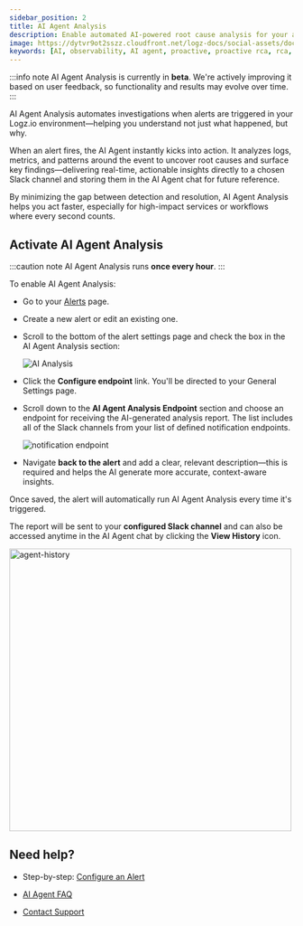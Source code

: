```yaml
---
sidebar_position: 2
title: AI Agent Analysis
description: Enable automated AI-powered root cause analysis for your alerts in Logz.io.
image: https://dytvr9ot2sszz.cloudfront.net/logz-docs/social-assets/docs-social.jpg
keywords: [AI, observability, AI agent, proactive, proactive rca, rca, root cause analysis, Assistant, iq, logs, metrics, traces, siem, insights, analysis, services, logz.io, log alerts, real-time rca]
---
```


:::info note
AI Agent Analysis is currently in **beta**. We're actively improving it based on user feedback, so functionality and results may evolve over time.
:::

AI Agent Analysis automates investigations when alerts are triggered in your Logz.io environment—helping you understand not just what happened, but why.

When an alert fires, the AI Agent instantly kicks into action. It analyzes logs, metrics, and patterns around the event to uncover root causes and surface key findings—delivering real-time, actionable insights directly to a chosen Slack channel and storing them in the AI Agent chat for future reference.

By minimizing the gap between detection and resolution, AI Agent Analysis helps you act faster, especially for high-impact services or workflows where every second counts.


## Activate AI Agent Analysis

:::caution note
AI Agent Analysis runs **once every hour**.
:::

To enable AI Agent Analysis:

* Go to your [Alerts](https://app.logz.io/#/dashboard/triggers/alert-definitions) page.

* Create a new alert or edit an existing one.

* Scroll to the bottom of the alert settings page and check the box in the AI Agent Analysis section:

    ![AI Analysis](https://dytvr9ot2sszz.cloudfront.net/logz-docs/alerts/ai-agent-analysis-checked.png)

* Click the **Configure endpoint** link. You'll be directed to your General Settings page.

* Scroll down to the **AI Agent Analysis Endpoint** section and choose an endpoint for receiving the AI-generated analysis report. The list includes all of the Slack channels from your list of defined notification endpoints.

    ![notification endpoint](https://dytvr9ot2sszz.cloudfront.net/logz-docs/alerts/notification-endpoint.png)

* Navigate **back to the alert** and add a clear, relevant description—this is required and helps the AI generate more accurate, context-aware insights.

Once saved, the alert will automatically run AI Agent Analysis every time it's triggered.

The report will be sent to your **configured Slack channel** and can also be accessed anytime in the AI Agent chat by clicking the **View History** icon.

<img src="https://dytvr9ot2sszz.cloudfront.net/logz-docs/alerts/ai-agent-history.gif" alt="agent-history" width="500"/>


## Need help?

* Step-by-step: [Configure an Alert](/docs/user-guide/explore/explore-log-alerts/configure-alerts-explore/)

* [AI Agent FAQ](https://docs.logz.io/docs/user-guide/observability/faq)

* [Contact Support](mailto:help@logz.io)